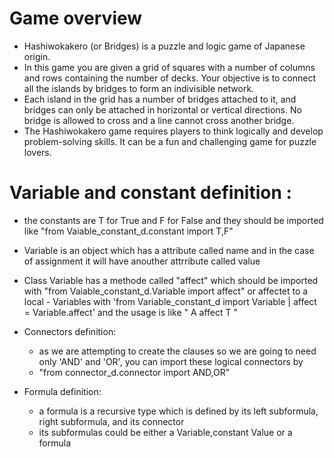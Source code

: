 # Game overview
- Hashiwokakero (or Bridges) is a puzzle and logic game of Japanese origin.
- In this game you are given a grid of squares with a number of columns and rows containing the number of decks. Your objective is to connect all the islands by bridges to form an indivisible network.
- Each island in the grid has a number of bridges attached to it, and bridges can only be attached in horizontal or vertical directions. No bridge is allowed to cross and a line cannot cross another bridge.
- The Hashiwokakero game requires players to think logically and develop problem-solving skills. It can be a fun and challenging game for puzzle lovers.

# Variable and constant definition :
- the constants are T for True and F for False and they should be imported like  "from Vaiable_constant_d.constant import T,F"
    
- Variable is an object which has a attribute called name and in the case of assignment it will have anouther attrribute called value
- Class Variable has a methode called "affect" which should be imported with "from Vaiable_constant_d.Variable import affect" or affectet to a local          - Variables with 'from Variable_constant_d import Variable      |    affect = Variable.affect'  and the usage is like  " A affect T "
- Connectors definition:
    - as we are attempting to create the clauses so we are going to need only 'AND' and 'OR', you can import these logical connectors by 
    - "from connector_d.connector import AND,OR"
- Formula definition:
    - a formula is a recursive type which is defined by its left subformula, right subformula, and its connector
    - its subformulas could be either a Variable,constant Value or a formula
